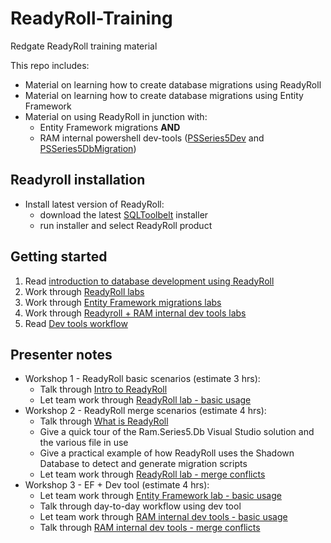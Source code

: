 # ReadyRoll-Training

Redgate ReadyRoll training material

This repo includes:
* Material on learning how to create database migrations using ReadyRoll
* Material on learning how to create database migrations using Entity Framework
* Material on using ReadyRoll in junction with:
    * Entity Framework migrations **AND**
    * RAM internal powershell dev-tools ([PSSeries5Dev](https://ram-christianacca.visualstudio.com/PSSeries5Dev) and [PSSeries5DbMigration](https://ram-christianacca.visualstudio.com/PSSeries5DbMigration))

## Readyroll installation

* Install latest version of ReadyRoll:
    * download the latest [SQLToolbelt](https://www.red-gate.com/products/sql-development/sql-toolbelt/) installer
    * run installer and select ReadyRoll product

## Getting started

1. Read [introduction to database development using ReadyRoll](intro-db-development-using-readyroll.md)
2. Work through [ReadyRoll labs](Examples/ReadyRoll_Only/README.md)
3. Work through [Entity Framework migrations labs](Examples/EntityFramework_Only/README.md)
4. Work through [Readyroll + RAM internal dev tools labs](Examples/RR_Plus_DevTool/README.md)
5. Read [Dev tools workflow](devtool-workflow.md)


## Presenter notes

* Workshop 1 - ReadyRoll basic scenarios (estimate 3 hrs):
    * Talk through [Intro to ReadyRoll](intro-db-development-using-readyroll.md)
    * Let team work through [ReadyRoll lab - basic usage](Examples/ReadyRoll_Only/basics-example.md)
* Workshop 2 - ReadyRoll merge scenarios (estimate 4 hrs):
    * Talk through [What is ReadyRoll](what-is-ready-roll.md)
    * Give a quick tour of the Ram.Series5.Db Visual Studio solution and the various file in use
    * Give a practical example of how ReadyRoll uses the Shadown Database to detect and generate migration scripts
    * Let team work through [ReadyRoll lab - merge conflicts](Examples/ReadyRoll_Only/merge-conflicts-example.md)
* Workshop 3 - EF + Dev tool (estimate 4 hrs):
    * Let team work through [Entity Framework lab - basic usage](Examples/EntityFramework_Only/basics-example.md)
    * Talk through day-to-day workflow using dev tool
    * Let team work through [RAM internal dev tools - basic usage](Examples/RR_Plus_DevTool/basics-example.md)
    * Talk through [RAM internal dev tools - merge conflicts](Examples/RR_Plus_DevTool/merge-conflicts-example.md)

